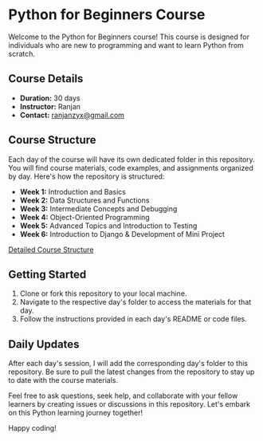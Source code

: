 # Python for Beginners Course

Welcome to the Python for Beginners course! This course is designed for individuals who are new to programming and want to learn Python from scratch.

## Course Details

- **Duration:** 30 days
- **Instructor:** Ranjan
- **Contact:** ranjanzyx@gmail.com

## Course Structure

Each day of the course will have its own dedicated folder in this repository. You will find course materials, code examples, and assignments organized by day. Here's how the repository is structured:

- **Week 1:** Introduction and Basics
- **Week 2:** Data Structures and Functions
- **Week 3:** Intermediate Concepts and Debugging
- **Week 4:** Object-Oriented Programming
- **Week 5:** Advanced Topics and Introduction to Testing
- **Week 6:** Introduction to Django & Development of Mini Project

 
[Detailed Course Structure](demo/course.md)
## Getting Started

1. Clone or fork this repository to your local machine.
2. Navigate to the respective day's folder to access the materials for that day.
3. Follow the instructions provided in each day's README or code files.

## Daily Updates

After each day's session, I will add the corresponding day's folder to this repository. Be sure to pull the latest changes from the repository to stay up to date with the course materials.

Feel free to ask questions, seek help, and collaborate with your fellow learners by creating issues or discussions in this repository. Let's embark on this Python learning journey together!

Happy coding!